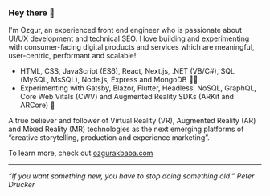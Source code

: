 ### Hey there 👋

I'm Ozgur, an experienced front end engineer who is passionate about UI/UX development and technical SEO. 
I love building and experimenting with consumer-facing digital products and services which are meaningful, user-centric, performant and scalable!

* HTML, CSS, JavaScript (ES6), React, Next.js, .NET (VB/C#), SQL (MySQL, MsSQL), Node.js, Express and MongoDB 👨‍💻
* Experimenting with Gatsby, Blazor, Flutter, Headless, NoSQL, GraphQL, Core Web Vitals (CWV) and Augmented Reality SDKs (ARKit and ARCore) 💭

A true believer and follower of Virtual Reality (VR), Augmented Reality (AR) and Mixed Reality (MR) technologies as the next emerging platforms of “creative storytelling, production and experience marketing”.

To learn more, check out [ozgurakbaba.com](https://ozgurakbaba.com)

---

_“If you want something new, you have to stop doing something old.”
Peter Drucker_
